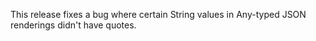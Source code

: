 This release fixes a bug where certain String values in Any-typed JSON renderings didn't have quotes.